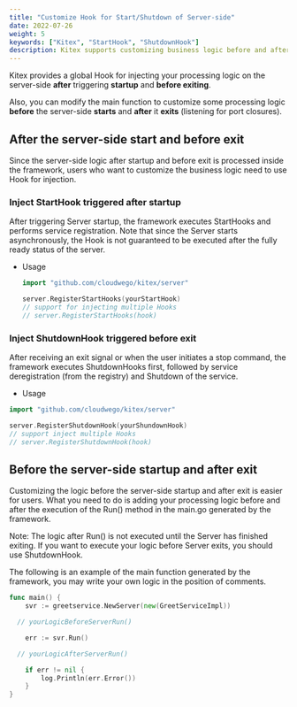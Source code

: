 ```yaml
---
title: "Customize Hook for Start/Shutdown of Server-side"
date: 2022-07-26
weight: 5
keywords: ["Kitex", "StartHook", "ShutdownHook"]
description: Kitex supports customizing business logic before and after server startup and exit respectively.
---
```


Kitex provides a global Hook for injecting your processing logic on the server-side **after** triggering **startup** and **before exiting**.

Also, you can modify the main function to customize some processing logic **before** the server-side **starts** and **after** it **exits** (listening for port closures).

## After the server-side start and before exit

Since the server-side logic after startup and before exit is processed inside the framework, users who want to customize the business logic need to use Hook for injection.

### Inject StartHook triggered after startup

After triggering Server startup, the framework executes StartHooks and performs service registration. Note that since the Server starts asynchronously, the Hook is not guaranteed to be executed after the fully ready status of the server.

- Usage

  ```go
  import "github.com/cloudwego/kitex/server"

  server.RegisterStartHooks(yourStartHook)
  // support for injecting multiple Hooks
  // server.RegisterStartHooks(hook)
  ```

### Inject ShutdownHook triggered before exit

After receiving an exit signal or when the user initiates a stop command, the framework executes ShutdownHooks first, followed by service deregistration (from the registry) and Shutdown of the service.

- Usage

```go
import "github.com/cloudwego/kitex/server"

server.RegisterShutdownHook(yourShundownHook)
// support inject multiple Hooks
// server.RegisterShutdownHook(hook)
```

## Before the server-side startup and after exit

Customizing the logic before the server-side startup and after exit is easier for users. What you need to do is adding your processing logic before and after the execution of the Run() method in the main.go generated by the framework.

Note: The logic after Run() is not executed until the Server has finished exiting. If you want to execute your logic before Server exits, you should use ShutdownHook.

The following is an example of the main function generated by the framework, you may write your own logic in the position of comments.

```go
func main() {
	svr := greetservice.NewServer(new(GreetServiceImpl))

  // yourLogicBeforeServerRun()

	err := svr.Run()

  // yourLogicAfterServerRun()

	if err != nil {
		log.Println(err.Error())
	}
}

```
